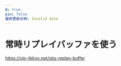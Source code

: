```yaml
---
Q: true
pin: false
最終更新日時: Invalid date
---
```

# 常時リプレイバッファを使う

https://vip-jikkyo.net/obs-replay-buffer